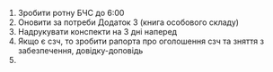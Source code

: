 1. Зробити ротну БЧС до 6:00
2. Оновити за потреби Додаток 3 (книга особового складу)
3. Надрукувати конспекти на 3 дні наперед
4. Якщо є сзч, то зробити рапорта про оголошення сзч та зняття з забезпечення, довідку-доповідь
5. 